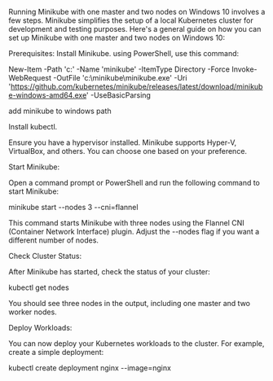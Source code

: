 Running Minikube with one master and two nodes on Windows 10 involves a few steps. Minikube simplifies the setup of a local Kubernetes cluster for development and testing purposes. Here's a general guide on how you can set up Minikube with one master and two nodes on Windows 10:

Prerequisites:
Install Minikube.
using PowerShell, use this command:

New-Item -Path 'c:\' -Name 'minikube' -ItemType Directory -Force
Invoke-WebRequest -OutFile 'c:\minikube\minikube.exe' -Uri 'https://github.com/kubernetes/minikube/releases/latest/download/minikube-windows-amd64.exe' -UseBasicParsing



add minikube to windows path









Install kubectl.

Ensure you have a hypervisor installed. Minikube supports Hyper-V, VirtualBox, and others. You can choose one based on your preference.


Start Minikube:

Open a command prompt or PowerShell and run the following command to start Minikube:

minikube start --nodes 3 --cni=flannel


This command starts Minikube with three nodes using the Flannel CNI (Container Network Interface) plugin. Adjust the --nodes flag if you want a different number of nodes.



Check Cluster Status:

After Minikube has started, check the status of your cluster:


kubectl get nodes



You should see three nodes in the output, including one master and two worker nodes.


Deploy Workloads:

You can now deploy your Kubernetes workloads to the cluster. For example, create a simple deployment:


kubectl create deployment nginx --image=nginx



